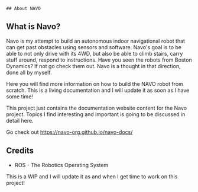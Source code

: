 	## About NAVO

## What is Navo?

Navo is my attempt to build an autonomous indoor navigational robot that can get past obstacles using sensors and software. Navo's goal is to be able to not only drive with its 4WD, but also be able to climb stairs, carry stuff around, respond to instructions. Have you seen the robots from Boston Dynamics? If not go check them out. Navo is a thought in that direction, done all by myself.

Here you will find more information on how to build the NAVO robot from scratch. This is a living documentation and I will update it as soon as I have some time!

This project just contains the documentation website content for the Navo project. Topics I find interesting and important is going to be discussed in detail here.

Go check out https://navo-org.github.io/navo-docs/

## Credits

- ROS - The Robotics Operating System

This is a WIP and I will update it as and when I get time to work on this project!
